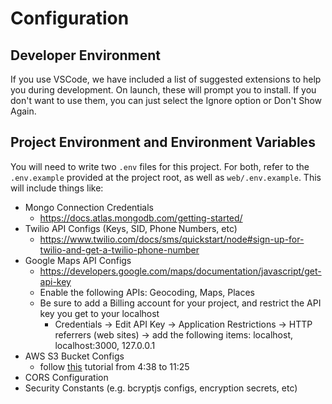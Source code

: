 # Configuration

## Developer Environment

If you use VSCode, we have included a list of suggested extensions to help you during development. On launch, these will prompt you to install. If you don't want to use them, you can just select the Ignore option or Don't Show Again.

## Project Environment and Environment Variables

You will need to write two `.env` files for this project. For both, refer to the `.env.example` provided at the project root, as well as `web/.env.example`. This will include things like:

- Mongo Connection Credentials
  - https://docs.atlas.mongodb.com/getting-started/
- Twilio API Configs (Keys, SID, Phone Numbers, etc)
  - https://www.twilio.com/docs/sms/quickstart/node#sign-up-for-twilio-and-get-a-twilio-phone-number
- Google Maps API Configs
  - https://developers.google.com/maps/documentation/javascript/get-api-key
  - Enable the following APIs: Geocoding, Maps, Places
  - Be sure to add a Billing account for your project, and restrict the API key you get to your localhost
    - Credentials -> Edit API Key -> Application Restrictions -> HTTP referrers (web sites) -> add the following items: localhost, localhost:3000, 127.0.0.1
- AWS S3 Bucket Configs
  - follow [this](https://www.youtube.com/watch?v=NZElg91l_ms) tutorial from 4:38 to 11:25
- CORS Configuration
- Security Constants (e.g. bcryptjs configs, encryption secrets, etc)
